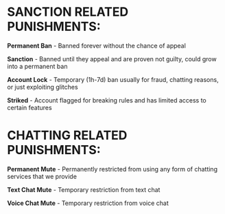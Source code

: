 # SANCTION RELATED PUNISHMENTS:


**Permanent Ban** - Banned forever without the chance of appeal

**Sanction** - Banned until they appeal and are proven not guilty, could grow into a permanent ban

**Account Lock** - Temporary (1h-7d) ban usually for fraud, chatting reasons, or just exploiting glitches

**Striked** - Account flagged for breaking rules and has limited access to certain features


# CHATTING RELATED PUNISHMENTS:


**Permanent Mute** - Permanently restricted from using any form of chatting services that we provide

**Text Chat Mute** - Temporary restriction from text chat

**Voice Chat Mute** - Temporary restriction from voice chat
